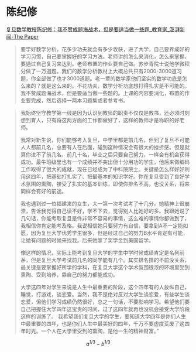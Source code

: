 # 陈纪修

[复旦数学教授陈纪修：我不赞成题海战术，但是要适当做一些题_教育家_澎湃新闻-The Paper](https://www.thepaper.cn/newsDetail_forward_1413765)

>   要学好数学分析，花多少功夫就会有多少收获，进了大学，自己要养成好的学习习惯，自己要掌握好的学习方法。老师讲的怎么来消化，怎么来掌握，要通过自己复习来达到。老师布置的作业要自己做。苏步青院士说他学微积分做了一万道题。我们的数学分析教材上大概总共只有2000-3000道习题，你全部做了也才3000道题。老一辈的数学家他们坚实的数学功底是怎么来的？就是这么来的。不花功夫，数学分析功底想打得扎实是不可能的。
>   我不赞成题海战术，但是要适当做一些题的。上课的内容要消化，布置的作业要完成，然后选择一两本习题集或者参考书。

>   我始终坚守教学第一线是因为认识到教师的职责不仅仅是教书，还必须时刻想到育人，只有将这两方面的工作都做好了，这样的教师才是称职的好老师。
>
>   我常对新生说，你们能够考入复旦，中学里都是前几名，但到了复旦不可能人人都前几名，总要有人在后面，碰到这种情况会有很大的挫折感。但是就算你进不了前几名、前几十名，毕业之后只要自己努力，一样会有机会获得成功。最牛班级里也有一个成绩并不突出但十分用功的学生，他后来做编码工作取得了很大的成就，现在已经成为了中科院院士。关键是怎么样好好利用这四年，把基础打扎实了、把最基本的知识学好。你在复旦受到了良好学术氛围的熏陶，接受了扎实的基本训练，即使你排名不高，也没关系，将来同样会有好的前途。
>
>   我也遇到过一位福建来的女生，大一第一次考试考了十几分。她精神上很崩溃，告诉我觉得自己读不好，学不下去，觉得别人比她好的多。我跟她说了几句话，你能考取复旦是件非常不容易的事情，这么难的事情你都做到了，我相信你肯定能考及格。我说相信她只要努力有自信，要拿到A不一定能如愿，因为复旦大学优秀学生很多，但是经过自己的努力B水平肯定有可能，让她有问题的时候来找我。后来她拿了奖学金到美国留学。
>
>   像这样的情况，实际上能考到复旦大学的学生中学时候成绩肯定是名列前茅，但是复旦大学考试前几名的同学能有几个。其实排名排的不前没关系，最关键是要掌握好所学的学科，在复旦大学这个学术氛围很浓的环境里受到熏陶、受到培养，靠自己的努力都能成功。
>
>   大学这四年对学生来说是人生中最重要的阶段，这个四年有的人放纵自己，睡觉，打游戏，谈恋爱。当然，我不是绝对反对大学生谈恋爱，有些学生谈恋爱，但他们学习成绩仍然很好，总之一句话，不要影响学习。希望他们要自己把握住大学四年这宝贵的时间，过了这四年就再也没机会接受大学阶段这样的训练了。
>   我希望我们复旦大学的学生，要知道大学四年是你们人生中最重要的四年，也是你们人生中最美好的四年，千万不要虚度荒废了这四年时光。一个人在大学里受到的熏陶，是他一生的精神财富。”

$$
a^{1/3} - b^{1/3}
$$

